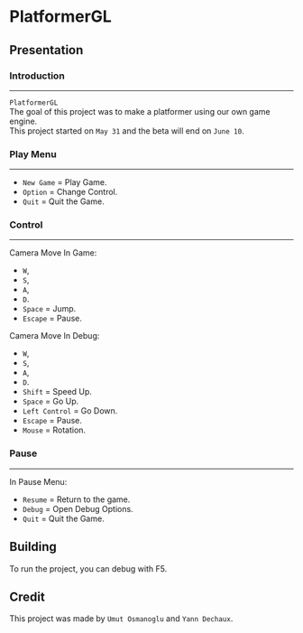 # PlatformerGL

## Presentation


### Introduction
-----------
`PlatformerGL`<br>
The goal of this project was to make a platformer using our own game engine.<br>
This project started on `May 31` and the beta will end on `June 10`. <br>

### Play Menu
-----------

- `New Game` = Play Game.<br>
- `Option` = Change Control.<br>
- `Quit` =  Quit the Game.<br>

### Control
-----------
Camera Move In Game: <br>
- `W`,  
- `S`,  
- `A`, 
- `D`. 
- `Space` = Jump.<br>
- `Escape` = Pause.<br>

Camera Move In Debug: <br>
- `W`,  
- `S`,  
- `A`, 
- `D`. 
- `Shift` = Speed Up.<br>
- `Space` = Go Up.<br>
- `Left Control` = Go Down.<br>
- `Escape` = Pause.<br>
- `Mouse` = Rotation.<br>

### Pause
-----------
In Pause Menu:
- `Resume` = Return to the game.<br>
- `Debug` = Open Debug Options.<br>
- `Quit` = Quit the Game.<br>

## Building

To run the project, you can debug with F5.

## Credit

This project was made by `Umut Osmanoglu` and `Yann Dechaux`.

